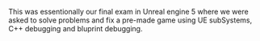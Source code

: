 This was essentionally our final exam in Unreal engine 5 where we were asked to solve problems and fix a pre-made game using UE subSystems, C++ debugging and bluprint debugging. 
